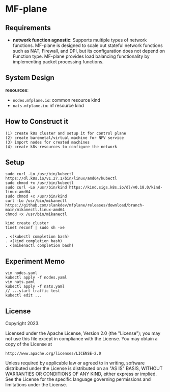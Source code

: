 # MF-plane

## Requirements

- **network function agnostic**: Supports multiple types of network functions.
  MF-plane is designed to scale out stateful network functions such as NAT,
  Firewall, and DPI, but its configuration does not depend on Function type.
  MF-plane provides load balancing functionality by implementing packet
  processing functions.

## System Design

**resources**:<br/>
- `nodes.mfplane.io`: common resource kind
- `nats.mfplane.io`: nf resource kind

## How to Construct it
```
(1) create k8s cluster and setup it for control plane
(2) create baremetal/virtual machine for NFV service
(3) import nodes for created machines
(4) create k8s-resources to configure the network
```

## Setup

```
sudo curl -Lo /usr/bin/kubectl https://dl.k8s.io/v1.27.1/bin/linux/amd64/kubectl
sudo chmod +x /usr/bin/kubectl
sudo curl -Lo /usr/bin/kind https://kind.sigs.k8s.io/dl/v0.18.0/kind-linux-amd64
sudo chmod +x /usr/bin/kind
curl -Lo /usr/bin/mikanectl https://github.com/slankdev/mfplane/releases/download/branch-main/mikanectl.linux-amd64
chmod +x /usr/bin/mikanectl
```
```
kind create cluster
tinet reconf | sudo sh -xe
```
```
. <(kubectl completion bash)
. <(kind completion bash)
. <(mikenactl completion bash)
```

## Experiment Memo

```
vim nodes.yaml
kubectl apply -f nodes.yaml
vim nats.yaml
kubectl apply -f nats.yaml
// ...start traffic test
kubectl edit ...
```

## License

Copyright 2023.

Licensed under the Apache License, Version 2.0 (the "License");
you may not use this file except in compliance with the License.
You may obtain a copy of the License at

    http://www.apache.org/licenses/LICENSE-2.0

Unless required by applicable law or agreed to in writing, software
distributed under the License is distributed on an "AS IS" BASIS,
WITHOUT WARRANTIES OR CONDITIONS OF ANY KIND, either express or implied.
See the License for the specific language governing permissions and
limitations under the License.
